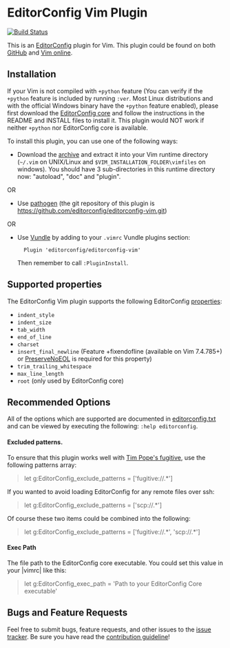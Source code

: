 # EditorConfig Vim Plugin

[![Build Status](https://travis-ci.org/editorconfig/editorconfig-vim.svg?branch=master)](https://travis-ci.org/editorconfig/editorconfig-vim)

This is an [EditorConfig][] plugin for Vim. This plugin could be found on both
[GitHub][] and [Vim online][].

## Installation

If your Vim is not compiled with `+python` feature (You can verify if the
`+python` feature is included by running `:ver`.  Most Linux distributions and
with the official Windows binary have the `+python` feature enabled), please
first download the [EditorConfig core][] and follow the instructions in the
README and INSTALL files to install it. This plugin would NOT work if neither
`+python` nor EditorConfig core is available.

To install this plugin, you can use one of the following ways:

- Download the [archive][] and extract it into your Vim runtime directory
  (`~/.vim` on UNIX/Linux and `$VIM_INSTALLATION_FOLDER\vimfiles` on windows).
  You should have 3 sub-directories in this runtime directory now: "autoload",
  "doc" and "plugin".

OR

- Use [pathogen][] (the git repository of this plugin is
  https://github.com/editorconfig/editorconfig-vim.git)

OR

- Use [Vundle][] by adding to your `.vimrc` Vundle plugins section:

        Plugin 'editorconfig/editorconfig-vim'

  Then remember to call `:PluginInstall`.


## Supported properties

The EditorConfig Vim plugin supports the following EditorConfig [properties][]:

* `indent_style`
* `indent_size`
* `tab_width`
* `end_of_line`
* `charset`
* `insert_final_newline` (Feature +fixendofline (available on Vim 7.4.785+) or [PreserveNoEOL][] is required for this property)
* `trim_trailing_whitespace`
* `max_line_length`
* `root` (only used by EditorConfig core)

## Recommended Options

All of the options which are supported are documented in [editorconfig.txt][]
and can be viewed by executing the following: `:help editorconfig`.

#### Excluded patterns.

To ensure that this plugin works well with [Tim Pope's fugitive][], use the
following patterns array:

> let g:EditorConfig_exclude_patterns = ['fugitive://.\*']

If you wanted to avoid loading EditorConfig for any remote files over ssh:

> let g:EditorConfig_exclude_patterns = ['scp://.\*']

Of course these two items could be combined into the following:

> let g:EditorConfig_exclude_patterns = ['fugitive://.\*', 'scp://.\*']

#### Exec Path

The file path to the EditorConfig core executable. You could set this value in
your |vimrc| like this:

> let g:EditorConfig_exec_path = 'Path to your EditorConfig Core executable'

## Bugs and Feature Requests

Feel free to submit bugs, feature requests, and other issues to the
[issue tracker][]. Be sure you have read the [contribution guideline][]!

[EditorConfig core]: https://github.com/editorconfig/editorconfig-core
[EditorConfig]: http://editorconfig.org
[GitHub]: https://github.com/editorconfig/editorconfig-vim
[PreserveNoEOL]: http://www.vim.org/scripts/script.php?script_id=4550
[Tim Pope's fugitive]: https://github.com/tpope/vim-fugitive
[Vim online]: http://www.vim.org/scripts/script.php?script_id=3934
[Vundle]: https://github.com/gmarik/Vundle.vim
[archive]: https://github.com/editorconfig/editorconfig-vim/archive/master.zip
[contribution guideline]: https://github.com/editorconfig/editorconfig/blob/master/CONTRIBUTING.md#submitting-an-issue
[issue tracker]: https://github.com/editorconfig/editorconfig-vim/issues
[pathogen]: https://github.com/tpope/vim-pathogen
[properties]: http://github.com/editorconfig/editorconfig/wiki/EditorConfig-Properties
[editorconfig.txt]: https://github.com/editorconfig/editorconfig-vim/blob/master/doc/editorconfig.txt
